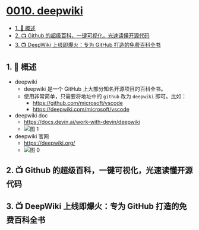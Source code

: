 # [0010. deepwiki](https://github.com/tnotesjs/TNotes.git-notes/tree/main/notes/0010.%20deepwiki)

<!-- region:toc -->

- [1. 📝 概述](#1--概述)
- [2. 📺 Github 的超级百科，一键可视化，光速读懂开源代码](#2--github-的超级百科一键可视化光速读懂开源代码)
- [3. 📺 DeepWiki 上线即爆火：专为 GitHub 打造的免费百科全书](#3--deepwiki-上线即爆火专为-github-打造的免费百科全书)

<!-- endregion:toc -->

## 1. 📝 概述

- deepwiki
  - deepwiki 是一个 GitHub 上大部分知名开源项目的百科全书。
  - 使用非常简单，只需要将地址中的 `github` 改为 `deepwiki` 即可。比如：
    - https://github.com/microsoft/vscode
    - https://deepwiki.com/microsoft/vscode
- deepwiki doc
  - https://docs.devin.ai/work-with-devin/deepwiki
  - ![图 1](https://cdn.jsdelivr.net/gh/tnotesjs/imgs@main/2025-06-26-21-35-57.png)
- deepwiki 官网
  - https://deepwiki.org/
  - ![图 0](https://cdn.jsdelivr.net/gh/tnotesjs/imgs@main/2025-06-26-21-34-04.png)

## 2. 📺 Github 的超级百科，一键可视化，光速读懂开源代码

<B id="BV1K8G9z1ECk" />

## 3. 📺 DeepWiki 上线即爆火：专为 GitHub 打造的免费百科全书

<B id="BV1M3G1zdEgc" />
